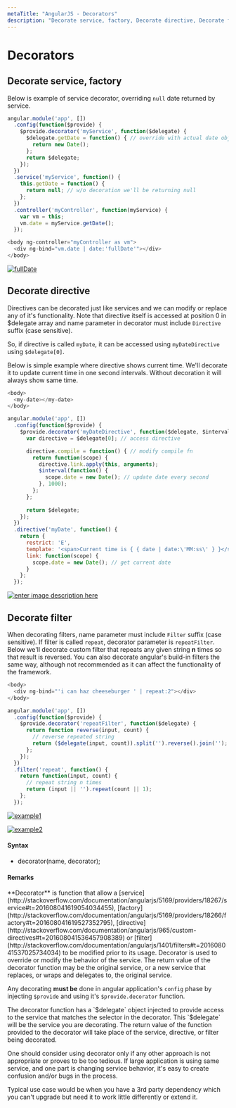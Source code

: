 ```yaml
---
metaTitle: "AngularJS - Decorators"
description: "Decorate service, factory, Decorate directive, Decorate filter"
---
```


# Decorators



## Decorate service, factory


Below is example of service decorator, overriding `null` date returned by service.

```js
angular.module('app', [])
  .config(function($provide) {
    $provide.decorator('myService', function($delegate) {
      $delegate.getDate = function() { // override with actual date object
        return new Date();
      };
      return $delegate;
    });
  })
  .service('myService', function() {
    this.getDate = function() {
      return null; // w/o decoration we'll be returning null
    };
  })
  .controller('myController', function(myService) {
    var vm = this;
    vm.date = myService.getDate();
  });

```

```js
<body ng-controller="myController as vm">
  <div ng-bind="vm.date | date:'fullDate'"></div>
</body>

```

[<img src="http://i.stack.imgur.com/qTaOZ.png" alt="fullDate" />](http://i.stack.imgur.com/qTaOZ.png)



## Decorate directive


Directives can be decorated just like services and we can modify or replace any of it's functionality. Note that directive itself is accessed at position 0 in $delegate array and name parameter in decorator must include `Directive` suffix (case sensitive).

So, if directive is called `myDate`, it can be accessed using `myDateDirective` using `$delegate[0]`.

Below is simple example where directive shows current time. We'll decorate it to update current time in one second intervals. Without decoration it will always show same time.

```js
<body>
  <my-date></my-date>
</body>

```

```js
angular.module('app', [])
  .config(function($provide) {
    $provide.decorator('myDateDirective', function($delegate, $interval) {
      var directive = $delegate[0]; // access directive

      directive.compile = function() { // modify compile fn
        return function(scope) {
          directive.link.apply(this, arguments);
          $interval(function() {
            scope.date = new Date(); // update date every second
          }, 1000);
        };
      };
      
      return $delegate;
    });
  })
  .directive('myDate', function() {
    return {
      restrict: 'E',
      template: '<span>Current time is { { date | date:\'MM:ss\' } }</span>',
      link: function(scope) {
        scope.date = new Date(); // get current date
      }
    };
  }); 

```

[<img src="http://i.stack.imgur.com/25CHL.png" alt="enter image description here" />](http://i.stack.imgur.com/25CHL.png)



## Decorate filter


When decorating filters, name parameter must include `Filter` suffix (case sensitive). If filter is called `repeat`, decorator parameter is `repeatFilter`. Below we'll decorate custom filter that repeats any given string **n** times so that result is reversed. You can also decorate angular's build-in filters the same way, although not recommended as it can affect the functionality of the framework.

```js
<body>
  <div ng-bind="'i can haz cheeseburger ' | repeat:2"></div>
</body>

angular.module('app', [])
  .config(function($provide) {
    $provide.decorator('repeatFilter', function($delegate) {
      return function reverse(input, count) {
        // reverse repeated string
        return ($delegate(input, count)).split('').reverse().join(''); 
      };
    });
  })
  .filter('repeat', function() {
    return function(input, count) {
      // repeat string n times
      return (input || '').repeat(count || 1);
    };
  });   

```

[<img src="http://i.stack.imgur.com/KrpoR.png" alt="example1" />](http://i.stack.imgur.com/KrpoR.png)

[<img src="http://i.stack.imgur.com/qFZoL.png" alt="example2" />](http://i.stack.imgur.com/qFZoL.png)



#### Syntax


- decorator(name, decorator);



#### Remarks


> 
<p>**Decorator** is function that allow a [service](http://stackoverflow.com/documentation/angularjs/5169/providers/18267/service#t=201608041619054034455), [factory](http://stackoverflow.com/documentation/angularjs/5169/providers/18266/factory#t=201608041619527352795), [directive](http://stackoverflow.com/documentation/angularjs/965/custom-directives#t=201608041536457908389)
or [filter](http://stackoverflow.com/documentation/angularjs/1401/filters#t=201608041537025734034) to be modified prior to its usage. Decorator is used to
override or modify the behavior of the service. The return value of
the decorator function may be the original service, or a new service
that replaces, or wraps and delegates to, the original service.</p>


Any decorating ****must be**** done in angular application's `config` phase by injecting `$provide` and using it's `$provide.decorator` function.

> 
<p>The decorator function has a `$delegate` object injected to provide
access to the service that matches the selector in the decorator. This
`$delegate` will be the service you are decorating. The return value of
the function provided to the decorator will take place of the service,
directive, or filter being decorated.</p>


One should consider using decorator only if any other approach is not appropriate or proves to be too tedious. If large application is using same service, and one part is changing service behavior, it's easy to create confusion and/or bugs in the process.

Typical use case would be when you have a 3rd party dependency which you can't upgrade but need it to work little differently or extend it.

